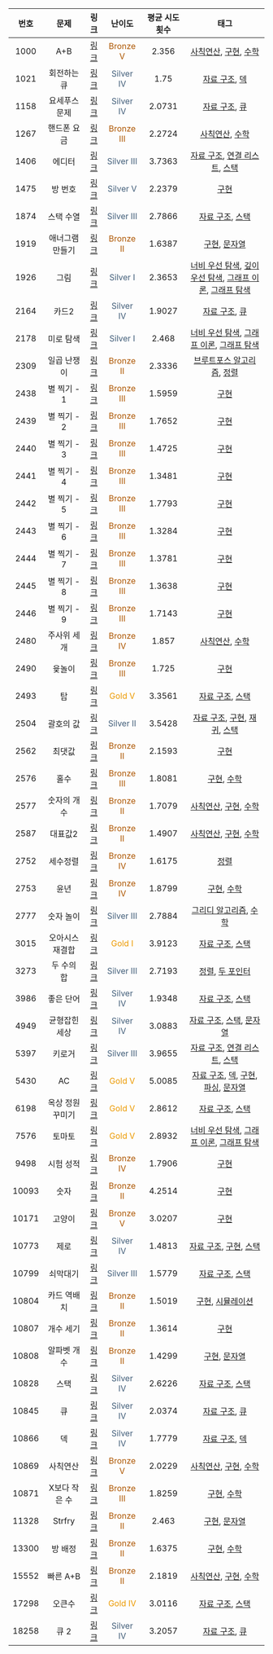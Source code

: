 |번호|문제|링크|난이도|평균 시도 횟수|태그|
|:---:|:---:|:---:|:---:|:---:|:---:|
|1000|A+B|[링크](https://www.acmicpc.net/problem/1000)|<span style="color:#AD5600">Bronze V</span>|2.356|[사칙연산](https://www.acmicpc.net/problemset?sort=ac_desc&algo=121), [구현](https://www.acmicpc.net/problemset?sort=ac_desc&algo=102), [수학](https://www.acmicpc.net/problemset?sort=ac_desc&algo=124)|
|1021|회전하는 큐|[링크](https://www.acmicpc.net/problem/1021)|<span style="color:#435F7A">Silver IV</span>|1.75|[자료 구조](https://www.acmicpc.net/problemset?sort=ac_desc&algo=175), [덱](https://www.acmicpc.net/problemset?sort=ac_desc&algo=73)|
|1158|요세푸스 문제|[링크](https://www.acmicpc.net/problem/1158)|<span style="color:#435F7A">Silver IV</span>|2.0731|[자료 구조](https://www.acmicpc.net/problemset?sort=ac_desc&algo=175), [큐](https://www.acmicpc.net/problemset?sort=ac_desc&algo=72)|
|1267|핸드폰 요금|[링크](https://www.acmicpc.net/problem/1267)|<span style="color:#AD5600">Bronze III</span>|2.2724|[사칙연산](https://www.acmicpc.net/problemset?sort=ac_desc&algo=121), [수학](https://www.acmicpc.net/problemset?sort=ac_desc&algo=124)|
|1406|에디터|[링크](https://www.acmicpc.net/problem/1406)|<span style="color:#435F7A">Silver III</span>|3.7363|[자료 구조](https://www.acmicpc.net/problemset?sort=ac_desc&algo=175), [연결 리스트](https://www.acmicpc.net/problemset?sort=ac_desc&algo=154), [스택](https://www.acmicpc.net/problemset?sort=ac_desc&algo=71)|
|1475|방 번호|[링크](https://www.acmicpc.net/problem/1475)|<span style="color:#435F7A">Silver V</span>|2.2379|[구현](https://www.acmicpc.net/problemset?sort=ac_desc&algo=102)|
|1874|스택 수열|[링크](https://www.acmicpc.net/problem/1874)|<span style="color:#435F7A">Silver III</span>|2.7866|[자료 구조](https://www.acmicpc.net/problemset?sort=ac_desc&algo=175), [스택](https://www.acmicpc.net/problemset?sort=ac_desc&algo=71)|
|1919|애너그램 만들기|[링크](https://www.acmicpc.net/problem/1919)|<span style="color:#AD5600">Bronze II</span>|1.6387|[구현](https://www.acmicpc.net/problemset?sort=ac_desc&algo=102), [문자열](https://www.acmicpc.net/problemset?sort=ac_desc&algo=158)|
|1926|그림|[링크](https://www.acmicpc.net/problem/1926)|<span style="color:#435F7A">Silver I</span>|2.3653|[너비 우선 탐색](https://www.acmicpc.net/problemset?sort=ac_desc&algo=126), [깊이 우선 탐색](https://www.acmicpc.net/problemset?sort=ac_desc&algo=127), [그래프 이론](https://www.acmicpc.net/problemset?sort=ac_desc&algo=7), [그래프 탐색](https://www.acmicpc.net/problemset?sort=ac_desc&algo=11)|
|2164|카드2|[링크](https://www.acmicpc.net/problem/2164)|<span style="color:#435F7A">Silver IV</span>|1.9027|[자료 구조](https://www.acmicpc.net/problemset?sort=ac_desc&algo=175), [큐](https://www.acmicpc.net/problemset?sort=ac_desc&algo=72)|
|2178|미로 탐색|[링크](https://www.acmicpc.net/problem/2178)|<span style="color:#435F7A">Silver I</span>|2.468|[너비 우선 탐색](https://www.acmicpc.net/problemset?sort=ac_desc&algo=126), [그래프 이론](https://www.acmicpc.net/problemset?sort=ac_desc&algo=7), [그래프 탐색](https://www.acmicpc.net/problemset?sort=ac_desc&algo=11)|
|2309|일곱 난쟁이|[링크](https://www.acmicpc.net/problem/2309)|<span style="color:#AD5600">Bronze II</span>|2.3336|[브루트포스 알고리즘](https://www.acmicpc.net/problemset?sort=ac_desc&algo=125), [정렬](https://www.acmicpc.net/problemset?sort=ac_desc&algo=97)|
|2438|별 찍기 - 1|[링크](https://www.acmicpc.net/problem/2438)|<span style="color:#AD5600">Bronze III</span>|1.5959|[구현](https://www.acmicpc.net/problemset?sort=ac_desc&algo=102)|
|2439|별 찍기 - 2|[링크](https://www.acmicpc.net/problem/2439)|<span style="color:#AD5600">Bronze III</span>|1.7652|[구현](https://www.acmicpc.net/problemset?sort=ac_desc&algo=102)|
|2440|별 찍기 - 3|[링크](https://www.acmicpc.net/problem/2440)|<span style="color:#AD5600">Bronze III</span>|1.4725|[구현](https://www.acmicpc.net/problemset?sort=ac_desc&algo=102)|
|2441|별 찍기 - 4|[링크](https://www.acmicpc.net/problem/2441)|<span style="color:#AD5600">Bronze III</span>|1.3481|[구현](https://www.acmicpc.net/problemset?sort=ac_desc&algo=102)|
|2442|별 찍기 - 5|[링크](https://www.acmicpc.net/problem/2442)|<span style="color:#AD5600">Bronze III</span>|1.7793|[구현](https://www.acmicpc.net/problemset?sort=ac_desc&algo=102)|
|2443|별 찍기 - 6|[링크](https://www.acmicpc.net/problem/2443)|<span style="color:#AD5600">Bronze III</span>|1.3284|[구현](https://www.acmicpc.net/problemset?sort=ac_desc&algo=102)|
|2444|별 찍기 - 7|[링크](https://www.acmicpc.net/problem/2444)|<span style="color:#AD5600">Bronze III</span>|1.3781|[구현](https://www.acmicpc.net/problemset?sort=ac_desc&algo=102)|
|2445|별 찍기 - 8|[링크](https://www.acmicpc.net/problem/2445)|<span style="color:#AD5600">Bronze III</span>|1.3638|[구현](https://www.acmicpc.net/problemset?sort=ac_desc&algo=102)|
|2446|별 찍기 - 9|[링크](https://www.acmicpc.net/problem/2446)|<span style="color:#AD5600">Bronze III</span>|1.7143|[구현](https://www.acmicpc.net/problemset?sort=ac_desc&algo=102)|
|2480|주사위 세개|[링크](https://www.acmicpc.net/problem/2480)|<span style="color:#AD5600">Bronze IV</span>|1.857|[사칙연산](https://www.acmicpc.net/problemset?sort=ac_desc&algo=121), [수학](https://www.acmicpc.net/problemset?sort=ac_desc&algo=124)|
|2490|윷놀이|[링크](https://www.acmicpc.net/problem/2490)|<span style="color:#AD5600">Bronze III</span>|1.725|[구현](https://www.acmicpc.net/problemset?sort=ac_desc&algo=102)|
|2493|탑|[링크](https://www.acmicpc.net/problem/2493)|<span style="color:#EC9A01">Gold V</span>|3.3561|[자료 구조](https://www.acmicpc.net/problemset?sort=ac_desc&algo=175), [스택](https://www.acmicpc.net/problemset?sort=ac_desc&algo=71)|
|2504|괄호의 값|[링크](https://www.acmicpc.net/problem/2504)|<span style="color:#435F7A">Silver II</span>|3.5428|[자료 구조](https://www.acmicpc.net/problemset?sort=ac_desc&algo=175), [구현](https://www.acmicpc.net/problemset?sort=ac_desc&algo=102), [재귀](https://www.acmicpc.net/problemset?sort=ac_desc&algo=62), [스택](https://www.acmicpc.net/problemset?sort=ac_desc&algo=71)|
|2562|최댓값|[링크](https://www.acmicpc.net/problem/2562)|<span style="color:#AD5600">Bronze II</span>|2.1593|[구현](https://www.acmicpc.net/problemset?sort=ac_desc&algo=102)|
|2576|홀수|[링크](https://www.acmicpc.net/problem/2576)|<span style="color:#AD5600">Bronze III</span>|1.8081|[구현](https://www.acmicpc.net/problemset?sort=ac_desc&algo=102), [수학](https://www.acmicpc.net/problemset?sort=ac_desc&algo=124)|
|2577|숫자의 개수|[링크](https://www.acmicpc.net/problem/2577)|<span style="color:#AD5600">Bronze II</span>|1.7079|[사칙연산](https://www.acmicpc.net/problemset?sort=ac_desc&algo=121), [구현](https://www.acmicpc.net/problemset?sort=ac_desc&algo=102), [수학](https://www.acmicpc.net/problemset?sort=ac_desc&algo=124)|
|2587|대표값2|[링크](https://www.acmicpc.net/problem/2587)|<span style="color:#AD5600">Bronze II</span>|1.4907|[사칙연산](https://www.acmicpc.net/problemset?sort=ac_desc&algo=121), [구현](https://www.acmicpc.net/problemset?sort=ac_desc&algo=102), [수학](https://www.acmicpc.net/problemset?sort=ac_desc&algo=124)|
|2752|세수정렬|[링크](https://www.acmicpc.net/problem/2752)|<span style="color:#AD5600">Bronze IV</span>|1.6175|[정렬](https://www.acmicpc.net/problemset?sort=ac_desc&algo=97)|
|2753|윤년|[링크](https://www.acmicpc.net/problem/2753)|<span style="color:#AD5600">Bronze IV</span>|1.8799|[구현](https://www.acmicpc.net/problemset?sort=ac_desc&algo=102), [수학](https://www.acmicpc.net/problemset?sort=ac_desc&algo=124)|
|2777|숫자 놀이|[링크](https://www.acmicpc.net/problem/2777)|<span style="color:#435F7A">Silver III</span>|2.7884|[그리디 알고리즘](https://www.acmicpc.net/problemset?sort=ac_desc&algo=33), [수학](https://www.acmicpc.net/problemset?sort=ac_desc&algo=124)|
|3015|오아시스 재결합|[링크](https://www.acmicpc.net/problem/3015)|<span style="color:#EC9A01">Gold I</span>|3.9123|[자료 구조](https://www.acmicpc.net/problemset?sort=ac_desc&algo=175), [스택](https://www.acmicpc.net/problemset?sort=ac_desc&algo=71)|
|3273|두 수의 합|[링크](https://www.acmicpc.net/problem/3273)|<span style="color:#435F7A">Silver III</span>|2.7193|[정렬](https://www.acmicpc.net/problemset?sort=ac_desc&algo=97), [두 포인터](https://www.acmicpc.net/problemset?sort=ac_desc&algo=80)|
|3986|좋은 단어|[링크](https://www.acmicpc.net/problem/3986)|<span style="color:#435F7A">Silver IV</span>|1.9348|[자료 구조](https://www.acmicpc.net/problemset?sort=ac_desc&algo=175), [스택](https://www.acmicpc.net/problemset?sort=ac_desc&algo=71)|
|4949|균형잡힌 세상|[링크](https://www.acmicpc.net/problem/4949)|<span style="color:#435F7A">Silver IV</span>|3.0883|[자료 구조](https://www.acmicpc.net/problemset?sort=ac_desc&algo=175), [스택](https://www.acmicpc.net/problemset?sort=ac_desc&algo=71), [문자열](https://www.acmicpc.net/problemset?sort=ac_desc&algo=158)|
|5397|키로거|[링크](https://www.acmicpc.net/problem/5397)|<span style="color:#435F7A">Silver III</span>|3.9655|[자료 구조](https://www.acmicpc.net/problemset?sort=ac_desc&algo=175), [연결 리스트](https://www.acmicpc.net/problemset?sort=ac_desc&algo=154), [스택](https://www.acmicpc.net/problemset?sort=ac_desc&algo=71)|
|5430|AC|[링크](https://www.acmicpc.net/problem/5430)|<span style="color:#EC9A01">Gold V</span>|5.0085|[자료 구조](https://www.acmicpc.net/problemset?sort=ac_desc&algo=175), [덱](https://www.acmicpc.net/problemset?sort=ac_desc&algo=73), [구현](https://www.acmicpc.net/problemset?sort=ac_desc&algo=102), [파싱](https://www.acmicpc.net/problemset?sort=ac_desc&algo=96), [문자열](https://www.acmicpc.net/problemset?sort=ac_desc&algo=158)|
|6198|옥상 정원 꾸미기|[링크](https://www.acmicpc.net/problem/6198)|<span style="color:#EC9A01">Gold V</span>|2.8612|[자료 구조](https://www.acmicpc.net/problemset?sort=ac_desc&algo=175), [스택](https://www.acmicpc.net/problemset?sort=ac_desc&algo=71)|
|7576|토마토|[링크](https://www.acmicpc.net/problem/7576)|<span style="color:#EC9A01">Gold V</span>|2.8932|[너비 우선 탐색](https://www.acmicpc.net/problemset?sort=ac_desc&algo=126), [그래프 이론](https://www.acmicpc.net/problemset?sort=ac_desc&algo=7), [그래프 탐색](https://www.acmicpc.net/problemset?sort=ac_desc&algo=11)|
|9498|시험 성적|[링크](https://www.acmicpc.net/problem/9498)|<span style="color:#AD5600">Bronze IV</span>|1.7906|[구현](https://www.acmicpc.net/problemset?sort=ac_desc&algo=102)|
|10093|숫자|[링크](https://www.acmicpc.net/problem/10093)|<span style="color:#AD5600">Bronze II</span>|4.2514|[구현](https://www.acmicpc.net/problemset?sort=ac_desc&algo=102)|
|10171|고양이|[링크](https://www.acmicpc.net/problem/10171)|<span style="color:#AD5600">Bronze V</span>|3.0207|[구현](https://www.acmicpc.net/problemset?sort=ac_desc&algo=102)|
|10773|제로|[링크](https://www.acmicpc.net/problem/10773)|<span style="color:#435F7A">Silver IV</span>|1.4813|[자료 구조](https://www.acmicpc.net/problemset?sort=ac_desc&algo=175), [구현](https://www.acmicpc.net/problemset?sort=ac_desc&algo=102), [스택](https://www.acmicpc.net/problemset?sort=ac_desc&algo=71)|
|10799|쇠막대기|[링크](https://www.acmicpc.net/problem/10799)|<span style="color:#435F7A">Silver III</span>|1.5779|[자료 구조](https://www.acmicpc.net/problemset?sort=ac_desc&algo=175), [스택](https://www.acmicpc.net/problemset?sort=ac_desc&algo=71)|
|10804|카드 역배치|[링크](https://www.acmicpc.net/problem/10804)|<span style="color:#AD5600">Bronze II</span>|1.5019|[구현](https://www.acmicpc.net/problemset?sort=ac_desc&algo=102), [시뮬레이션](https://www.acmicpc.net/problemset?sort=ac_desc&algo=141)|
|10807|개수 세기|[링크](https://www.acmicpc.net/problem/10807)|<span style="color:#AD5600">Bronze II</span>|1.3614|[구현](https://www.acmicpc.net/problemset?sort=ac_desc&algo=102)|
|10808|알파벳 개수|[링크](https://www.acmicpc.net/problem/10808)|<span style="color:#AD5600">Bronze II</span>|1.4299|[구현](https://www.acmicpc.net/problemset?sort=ac_desc&algo=102), [문자열](https://www.acmicpc.net/problemset?sort=ac_desc&algo=158)|
|10828|스택|[링크](https://www.acmicpc.net/problem/10828)|<span style="color:#435F7A">Silver IV</span>|2.6226|[자료 구조](https://www.acmicpc.net/problemset?sort=ac_desc&algo=175), [스택](https://www.acmicpc.net/problemset?sort=ac_desc&algo=71)|
|10845|큐|[링크](https://www.acmicpc.net/problem/10845)|<span style="color:#435F7A">Silver IV</span>|2.0374|[자료 구조](https://www.acmicpc.net/problemset?sort=ac_desc&algo=175), [큐](https://www.acmicpc.net/problemset?sort=ac_desc&algo=72)|
|10866|덱|[링크](https://www.acmicpc.net/problem/10866)|<span style="color:#435F7A">Silver IV</span>|1.7779|[자료 구조](https://www.acmicpc.net/problemset?sort=ac_desc&algo=175), [덱](https://www.acmicpc.net/problemset?sort=ac_desc&algo=73)|
|10869|사칙연산|[링크](https://www.acmicpc.net/problem/10869)|<span style="color:#AD5600">Bronze V</span>|2.0229|[사칙연산](https://www.acmicpc.net/problemset?sort=ac_desc&algo=121), [구현](https://www.acmicpc.net/problemset?sort=ac_desc&algo=102), [수학](https://www.acmicpc.net/problemset?sort=ac_desc&algo=124)|
|10871|X보다 작은 수|[링크](https://www.acmicpc.net/problem/10871)|<span style="color:#AD5600">Bronze III</span>|1.8259|[구현](https://www.acmicpc.net/problemset?sort=ac_desc&algo=102), [수학](https://www.acmicpc.net/problemset?sort=ac_desc&algo=124)|
|11328|Strfry|[링크](https://www.acmicpc.net/problem/11328)|<span style="color:#AD5600">Bronze II</span>|2.463|[구현](https://www.acmicpc.net/problemset?sort=ac_desc&algo=102), [문자열](https://www.acmicpc.net/problemset?sort=ac_desc&algo=158)|
|13300|방 배정|[링크](https://www.acmicpc.net/problem/13300)|<span style="color:#AD5600">Bronze II</span>|1.6375|[구현](https://www.acmicpc.net/problemset?sort=ac_desc&algo=102), [수학](https://www.acmicpc.net/problemset?sort=ac_desc&algo=124)|
|15552|빠른 A+B|[링크](https://www.acmicpc.net/problem/15552)|<span style="color:#AD5600">Bronze II</span>|2.1819|[사칙연산](https://www.acmicpc.net/problemset?sort=ac_desc&algo=121), [구현](https://www.acmicpc.net/problemset?sort=ac_desc&algo=102), [수학](https://www.acmicpc.net/problemset?sort=ac_desc&algo=124)|
|17298|오큰수|[링크](https://www.acmicpc.net/problem/17298)|<span style="color:#EC9A01">Gold IV</span>|3.0116|[자료 구조](https://www.acmicpc.net/problemset?sort=ac_desc&algo=175), [스택](https://www.acmicpc.net/problemset?sort=ac_desc&algo=71)|
|18258|큐 2|[링크](https://www.acmicpc.net/problem/18258)|<span style="color:#435F7A">Silver IV</span>|3.2057|[자료 구조](https://www.acmicpc.net/problemset?sort=ac_desc&algo=175), [큐](https://www.acmicpc.net/problemset?sort=ac_desc&algo=72)|
